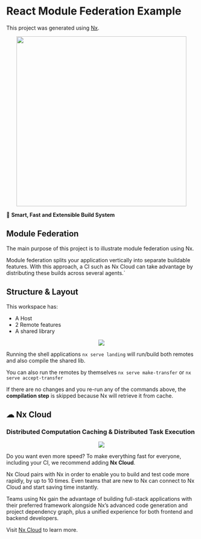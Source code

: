 # React Module Federation Example

This project was generated using [Nx](https://nx.dev).

<p style="text-align: center;"><img src="https://raw.githubusercontent.com/nrwl/nx/master/images/nx-logo.png" width="450"></p>

🔎 **Smart, Fast and Extensible Build System**

## Module Federation

The main purpose of this project is to illustrate module federation using Nx.

Module federation splits your application vertically into separate buildable features. With this approach, a CI such as Nx Cloud can take advantage by distributing these builds across several agents.`

## Structure & Layout

This workspace has:
- A Host
- 2 Remote features
- A shared library

<p style="text-align: center;">
<img src="https://i.ibb.co/M90fK5d/Screen-Shot-2022-04-22-at-8-41-28-AM.png">
</p>

Running the shell applications `nx serve landing` will run/build both remotes and also compile the shared lib.

You can also run the remotes by themselves `nx serve make-transfer` or `nx serve accept-transfer` 

If there are no changes and you re-run any of the commands above, the **compilation step** is skipped because Nx will retrieve it from cache.

## ☁ Nx Cloud

### Distributed Computation Caching & Distributed Task Execution

<p style="text-align: center;"><img src="https://raw.githubusercontent.com/nrwl/nx/master/images/nx-cloud-card.png"></p>

Do you want even more speed?
To make everything fast for everyone, including your CI, we recommend adding **Nx Cloud**.

Nx Cloud pairs with Nx in order to enable you to build and test code more rapidly, by up to 10 times. Even teams that are new to Nx can connect to Nx Cloud and start saving time instantly.

Teams using Nx gain the advantage of building full-stack applications with their preferred framework alongside Nx’s advanced code generation and project dependency graph, plus a unified experience for both frontend and backend developers.

Visit [Nx Cloud](https://nx.app/) to learn more.
